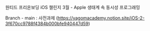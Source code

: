 원티드 프리온보딩 iOS 챌린지 3월 - Apple 생태계 속 동시성 프로그래밍

Branch - main : 사전과제 (https://yagomacademy.notion.site/iOS-2-3f670cc9788f4384b000bfe940447d59)
